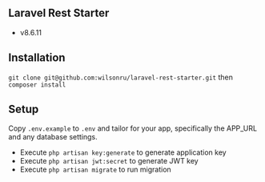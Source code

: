 ## Laravel Rest Starter

- v8.6.11

## Installation

`git clone git@github.com:wilsonru/laravel-rest-starter.git` then `composer install`

## Setup

Copy `.env.example` to `.env` and tailor for your app, specifically the APP_URL
and any database settings.

- Execute `php artisan key:generate` to generate application key
- Execute `php artisan jwt:secret` to generate JWT key
- Execute `php artisan migrate` to run migration